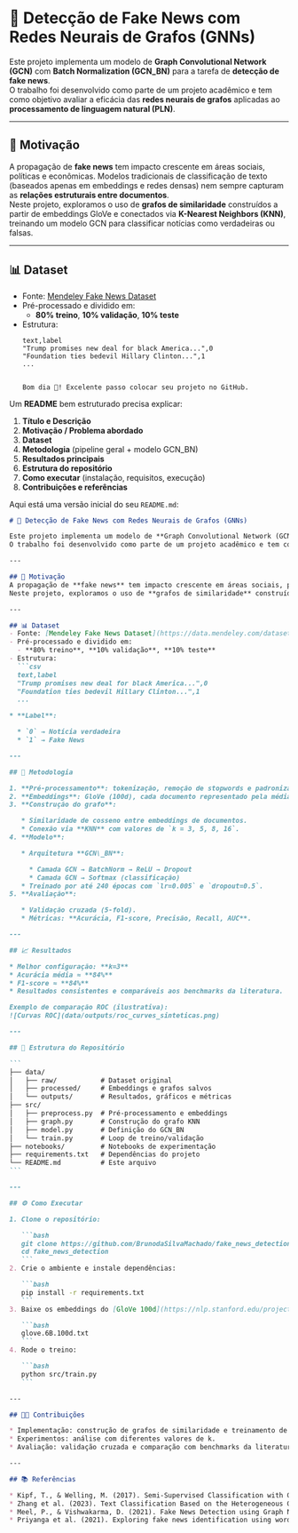 # 📰 Detecção de Fake News com Redes Neurais de Grafos (GNNs)

Este projeto implementa um modelo de **Graph Convolutional Network (GCN)** com **Batch Normalization (GCN_BN)** para a tarefa de **detecção de fake news**.  
O trabalho foi desenvolvido como parte de um projeto acadêmico e tem como objetivo avaliar a eficácia das **redes neurais de grafos** aplicadas ao **processamento de linguagem natural (PLN)**.

---

## 🎯 Motivação
A propagação de **fake news** tem impacto crescente em áreas sociais, políticas e econômicas. Modelos tradicionais de classificação de texto (baseados apenas em embeddings e redes densas) nem sempre capturam as **relações estruturais entre documentos**.  
Neste projeto, exploramos o uso de **grafos de similaridade** construídos a partir de embeddings GloVe e conectados via **K-Nearest Neighbors (KNN)**, treinando um modelo GCN para classificar notícias como verdadeiras ou falsas.

---

## 📊 Dataset
- Fonte: [Mendeley Fake News Dataset](https://data.mendeley.com/datasets/945z9xkc8d/1)  
- Pré-processado e dividido em:
  - **80% treino**, **10% validação**, **10% teste**
- Estrutura:
  ```csv
  text,label
  "Trump promises new deal for black America...",0
  "Foundation ties bedevil Hillary Clinton...",1
  ...


  Bom dia 🚀! Excelente passo colocar seu projeto no GitHub.
Um **README** bem estruturado precisa explicar:

1. **Título e Descrição**
2. **Motivação / Problema abordado**
3. **Dataset**
4. **Metodologia** (pipeline geral + modelo GCN\_BN)
5. **Resultados principais**
6. **Estrutura do repositório**
7. **Como executar** (instalação, requisitos, execução)
8. **Contribuições e referências**

Aqui está uma versão inicial do seu `README.md`:

````markdown
# 📰 Detecção de Fake News com Redes Neurais de Grafos (GNNs)

Este projeto implementa um modelo de **Graph Convolutional Network (GCN)** com **Batch Normalization (GCN_BN)** para a tarefa de **detecção de fake news**.  
O trabalho foi desenvolvido como parte de um projeto acadêmico e tem como objetivo avaliar a eficácia das **redes neurais de grafos** aplicadas ao **processamento de linguagem natural (PLN)**.

---

## 🎯 Motivação
A propagação de **fake news** tem impacto crescente em áreas sociais, políticas e econômicas. Modelos tradicionais de classificação de texto (baseados apenas em embeddings e redes densas) nem sempre capturam as **relações estruturais entre documentos**.  
Neste projeto, exploramos o uso de **grafos de similaridade** construídos a partir de embeddings GloVe e conectados via **K-Nearest Neighbors (KNN)**, treinando um modelo GCN para classificar notícias como verdadeiras ou falsas.

---

## 📊 Dataset
- Fonte: [Mendeley Fake News Dataset](https://data.mendeley.com/datasets/945z9xkc8d/1)  
- Pré-processado e dividido em:
  - **80% treino**, **10% validação**, **10% teste**
- Estrutura:
  ```csv
  text,label
  "Trump promises new deal for black America...",0
  "Foundation ties bedevil Hillary Clinton...",1
  ...

* **Label**:

  * `0` → Notícia verdadeira
  * `1` → Fake News

---

## 🧩 Metodologia

1. **Pré-processamento**: tokenização, remoção de stopwords e padronização.
2. **Embeddings**: GloVe (100d), cada documento representado pela média dos vetores de suas palavras.
3. **Construção do grafo**:

   * Similaridade de cosseno entre embeddings de documentos.
   * Conexão via **KNN** com valores de `k = 3, 5, 8, 16`.
4. **Modelo**:

   * Arquitetura **GCN\_BN**:

     * Camada GCN → BatchNorm → ReLU → Dropout
     * Camada GCN → Softmax (classificação)
   * Treinado por até 240 épocas com `lr=0.005` e `dropout=0.5`.
5. **Avaliação**:

   * Validação cruzada (5-fold).
   * Métricas: **Acurácia, F1-score, Precisão, Recall, AUC**.

---

## 📈 Resultados

* Melhor configuração: **k=3**
* Acurácia média ≈ **84%**
* F1-score ≈ **84%**
* Resultados consistentes e comparáveis aos benchmarks da literatura.

Exemplo de comparação ROC (ilustrativa):
![Curvas ROC](data/outputs/roc_curves_sinteticas.png)

---

## 📂 Estrutura do Repositório

```
├── data/
│   ├── raw/           # Dataset original
│   ├── processed/     # Embeddings e grafos salvos
│   └── outputs/       # Resultados, gráficos e métricas
├── src/
│   ├── preprocess.py  # Pré-processamento e embeddings
│   ├── graph.py       # Construção do grafo KNN
│   ├── model.py       # Definição do GCN_BN
│   └── train.py       # Loop de treino/validação
├── notebooks/         # Notebooks de experimentação
├── requirements.txt   # Dependências do projeto
└── README.md          # Este arquivo
```

---

## ⚙️ Como Executar

1. Clone o repositório:

   ```bash
   git clone https://github.com/BrunodaSilvaMachado/fake_news_detection.git
   cd fake_news_detection
   ```
2. Crie o ambiente e instale dependências:

   ```bash
   pip install -r requirements.txt
   ```
3. Baixe os embeddings do [GloVe 100d](https://nlp.stanford.edu/projects/glove/):

   ```bash
   glove.6B.100d.txt
   ```
4. Rode o treino:

   ```bash
   python src/train.py
   ```

---

## 👨‍💻 Contribuições

* Implementação: construção de grafos de similaridade e treinamento de GCN.
* Experimentos: análise com diferentes valores de k.
* Avaliação: validação cruzada e comparação com benchmarks da literatura.

---

## 📚 Referências

* Kipf, T., & Welling, M. (2017). Semi-Supervised Classification with Graph Convolutional Networks.
* Zhang et al. (2023). Text Classification Based on the Heterogeneous Graph Considering the Relationships between Documents.
* Meel, P., & Vishwakarma, D. (2021). Fake News Detection using Graph Neural Networks.
* Priyanga et al. (2021). Exploring fake news identification using word and sentence embeddings.

